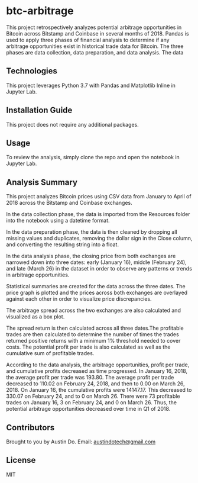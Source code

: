 # btc-arbitrage
This project retrospectively analyzes potential arbitrage opportunities in Bitcoin across Bitstamp and Coinbase in several months of 2018. Pandas is used to apply three phases of financial analysis to determine if any arbitrage opportunities exist in historical trade data for Bitcoin. The three phases are data collection, data preparation, and data analysis. The data 


## Technologies
This project leverages Python 3.7 with Pandas and Matplotlib Inline in Jupyter Lab. 


## Installation Guide
This project does not require any additional packages. 

## Usage
To review the analysis, simply clone the repo and open the notebook in Jupyter Lab.

## Analysis Summary
This project analyzes Bitcoin prices using CSV data from January to April of 2018 across the Bitstamp and Coinbase exchanges. 

In the data collection phase, the data is imported from the Resources folder into the notebook using a datetime format.

In the data preparation phase, the data is then cleaned by dropping all missing values and duplicates, removing the dollar sign in the Close column, and converting the resulting string into a float.

In the data analysis phase, the closing price from both exchanges are narrowed down into three dates: early (January 16), middle (February 24), and late (March 26) in the dataset in order to observe any patterns or trends in arbitrage opportunities.

Statistical summaries are created for the data across the three dates. The price graph is plotted and the prices across both exchanges are overlayed against each other in order to visualize price discrepancies.

The arbitrage spread across the two exchanges are also calculated and visualized as a box plot. 

The spread return is then calculated across all three dates.The profitable trades are then calculated to determine the number of times the trades returned positive returns with a minimum 1% threshold needed to cover costs. The potential profit per trade is also calculated as well as the cumulative sum of profitable trades. 

According to the data analysis, the arbitrage opportunities, profit per trade, and cumulative profits decreased as time progressed. In January 16, 2018, the average profit per trade was 193.80. The average profit per trade decreased to 110.02 on February 24, 2018, and then to 0.00 on March 26, 2018. On January 16, the cumulative profits were 14147.17. This decreased to 330.07 on February 24, and to 0 on March 26. There were 73 profitable trades on January 16, 3 on February 24, and 0 on March 26. Thus, the potential arbitrage opportunities decreased over time in Q1 of 2018.

## Contributors
Brought to you by Austin Do. Email: austindotech@gmail.com

## License
MIT